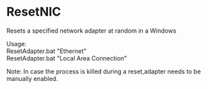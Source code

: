 # ResetNIC
Resets a specified network adapter at random in a Windows

Usage:  
  ResetAdapter.bat "Ethernet"  
  ResetAdapter.bat "Local Area Connection"  

Note: In case the process is killed during a reset,adapter needs to be manually enabled.
